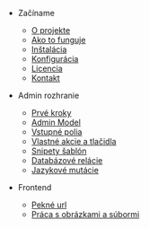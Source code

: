 - Začíname
    - [O projekte](README.md)
    - [Ako to funguje](how-it-works.md)
    - [Inštalácia](install.md)
    - [Konfigurácia](config.md)
    - [Licencia](license.md)
    - [Kontakt](contact.md)

- Admin rozhranie
    - [Prvé kroky](model.md)
    - [Admin Model](model-parameters.md)
    - [Vstupné polia](model-fields.md)
    - [Vlastné akcie a tlačidla](model-actions.md)
    - [Snipety šablón](model-layouts.md)
    - [Databázové relácie](model-relations.md)
    - [Jazykové mutácie](languages.md)

- Frontend
    - [Pekné url](model-sluggable.md)
    - [Práca s obrázkami a súbormi](model-images.md)